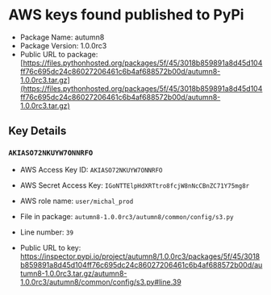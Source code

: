 # AWS keys found published to PyPi

* Package Name: autumn8
* Package Version: 1.0.0rc3
* Public URL to package: [https://files.pythonhosted.org/packages/5f/45/3018b859891a8d45d104ff76c695dc24c86027206461c6b4af688572b00d/autumn8-1.0.0rc3.tar.gz](https://files.pythonhosted.org/packages/5f/45/3018b859891a8d45d104ff76c695dc24c86027206461c6b4af688572b00d/autumn8-1.0.0rc3.tar.gz)

## Key Details

### `AKIASO72NKUYW7ONNRFO`

* AWS Access Key ID: `AKIASO72NKUYW7ONNRFO`
* AWS Secret Access Key: `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` 
* AWS role name: `user/michal_prod`
* File in package: `autumn8-1.0.0rc3/autumn8/common/config/s3.py`
* Line number: `39`

* Public URL to key: https://inspector.pypi.io/project/autumn8/1.0.0rc3/packages/5f/45/3018b859891a8d45d104ff76c695dc24c86027206461c6b4af688572b00d/autumn8-1.0.0rc3.tar.gz/autumn8-1.0.0rc3/autumn8/common/config/s3.py#line.39


